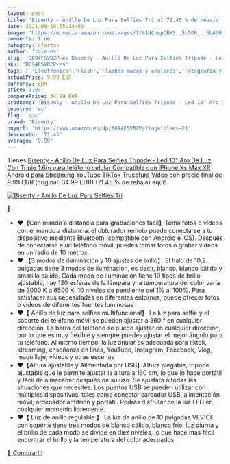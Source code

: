 ```yaml
---
layout: post
title: 'Bisenty - Anillo De Luz Para Selfies Trí al 71.45 % de rebaja'
date: 2021-09-18 05:14:00
image: 'https://m.media-amazon.com/images/I/41NCnupCBYS._SL500_._SL400_.jpg'
comments: true
category: ofertas
author: 'tole.es'
slug: 'B094FSVBZP-es Bisenty - Anillo De Luz Para Selfies Trípode - Led 10" Aro...'
sku: 'B094FSVBZP-es'
tags: [ 'Electrónica','Flash','Flashes macro y anulares','Fotografía y videocámaras','android','bisenty', ]
actualPrice: 9.99 EUR
currency: EUR
price: 9.99
comparePrice: 34.99 EUR
prodname: 'Bisenty - Anillo De Luz Para Selfies Trípode - Led 10" Aro De Luz Con Tripie 1.6m para teléfono celular  Compatible con iPhone Xs Max XR Android  para Streaming YouTube TikTok Trucatura Video'
country: 'es'
flag: '🇪🇸'
brand: 'Bisenty'
buyurl: 'https://www.amazon.es/dp/B094FSVBZP/?tag=tolees-21'
descuento: '71.45'
average: '9.99'
---
```


Tienes [Bisenty - Anillo De Luz Para Selfies Trípode - Led 10" Aro De Luz Con Tripie 1.6m para teléfono celular  Compatible con iPhone Xs Max XR Android  para Streaming YouTube TikTok Trucatura Video](https://www.amazon.es/dp/B094FSVBZP/?tag=tolees-21) con precio final de  9.99 EUR (original: 34.99 EUR) (71.45 %  de rebaja) aqui!

[![Bisenty - Anillo De Luz Para Selfies Trí](https://m.media-amazon.com/images/I/41NCnupCBYS._SL500_._SL400_.jpg)](https://www.amazon.es/dp/B094FSVBZP/?tag=tolees-21)

🔎:

- ♥【Con mando a distancia para grabaciones fácil】Toma fotos o vídeos con el mando a distancia: el obturador remoto puede conectarse a tu dispositivo mediante Bluetooth (compatible con Android e iOS). Después de conectarse a un teléfono móvil, puedes tomar fotos o grabar vídeos en un radio de 10 metros.
- ♥ 【3 modos de iluminación y 10 ajustes de brillo】 El halo de 10,2 pulgadas tiene 3 modos de iluminación, es decir, blanco, blanco cálido y amarillo cálido. Cada modo de iluminación tiene 10 tipos de brillo ajustable, hay 120 esferas de la lámpara y la temperatura del color varía de 3000 K a 6500 K. 10 niveles de pendiente del 1% al 100%. Para satisfacer sus necesidades en diferentes entornos, puede ofrecer fotos o vídeos de diferentes fuentes luminosas
- ♥【 Anillo de luz para selfies multifuncional】 La luz para selfie y el soporte del teléfono móvil se pueden ajustar a 360 ° en cualquier dirección. La barra del teléfono se puede ajustar en cualquier dirección, por lo que es muy flexible y siempre puedes ajustar el mejor ángulo para tu teléfono. Al mismo tiempo, la luz anular es adecuada para tiktok, streaming, enseñanza en línea, YouTube, Instagram, Facebook, Vlog, maquillaje, vídeos y otras escenas
- ♥【Altura ajustable y Alimentada por USB】Altura plegable, trípode ajustable que le permite ajustar la altura a 160 cm, lo que lo hace portátil y fácil de almacenar después de su uso. Se ajustará a todas las situaciones que necesites. Los puertos USB se pueden utilizar con múltiples dispositivos, tales como conectar cargador USB, alimentación móvil, ordenador anfitrión y portátil. Podrás disfrutar de la luz LED en cualquier momento libremente.
- ♥【 Luz de anillo regulable 】 La luz de anillo de 10 pulgadas VEVICE con soporte tiene tres modos de blanco cálido, blanco frío, luz diurna y el brillo de cada modo se divide en diez niveles, lo que hace más fácil encontrar el brillo y la temperatura del color adecuados.

[🛒 Comprar!!!](https://www.amazon.es/dp/B094FSVBZP/?tag=tolees-21)
